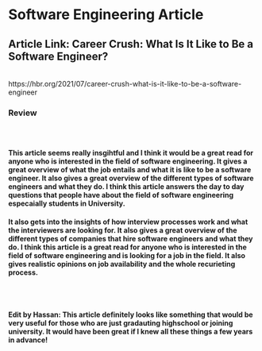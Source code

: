 <h1>Software Engineering Article</h1>
<h2>Article Link: Career Crush: What Is It Like to Be a Software Engineer?</h2>
<br>
https://hbr.org/2021/07/career-crush-what-is-it-like-to-be-a-software-engineer

<h3>Review <h3>
<br>
<h4>This article seems really insgihtful and I think it would be a great read for anyone who is interested in the field of software engineering. It gives a great overview of what the job entails and what it is like to be a software engineer. It also gives a great overview of the different types of software engineers and what they do. I think this article answers the day to day questions that people have about the field of software engineering especaially students in University.<h4>

<h4>It also gets into the insights of how interview processes work and what the interviewers are looking for. It also gives a great overview of the different types of companies that hire software engineers and what they do. I think this article is a great read for anyone who is interested in the field of software engineering and is looking for a job in the field. It also gives realistic opinions on job availability and the whole recurieting process.<h4>

<br><br>

<b>Edit by Hassan: </b> This article definitely looks like something that would be very useful for those who are just gradauting highschool or joining university. It would have been great if I knew all these things a few years in advance!


